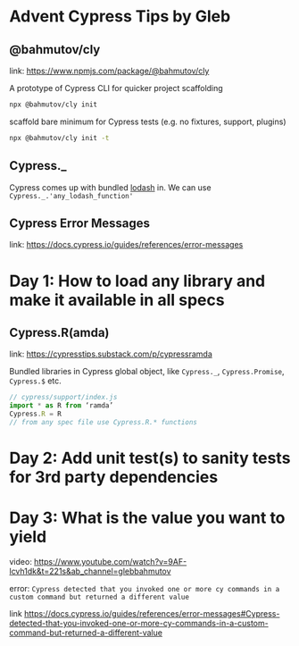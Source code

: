# Advent Cypress Tips by Gleb

## @bahmutov/cly

link: https://www.npmjs.com/package/@bahmutov/cly

A prototype of Cypress CLI for quicker project scaffolding

```zsh
npx @bahmutov/cly init
```

scaffold bare minimum for Cypress tests (e.g. no fixtures, support, plugins)

```zsh
npx @bahmutov/cly init -t
```

## Cypress._

Cypress comes up with bundled [lodash](https://lodash.com/) in. We can use `Cypress._.'any_lodash_function'`

## Cypress Error Messages

link: https://docs.cypress.io/guides/references/error-messages

# Day 1: How to load any library and make it available in all specs

## Cypress.R(amda)

link: https://cypresstips.substack.com/p/cypressramda

Bundled libraries in Cypress global object, like `Cypress._`, `Cypress.Promise`, `Cypress.$` etc.

```javascript
// cypress/support/index.js
import * as R from ‘ramda’
Cypress.R = R
// from any spec file use Cypress.R.* functions
```

# Day 2: Add unit test(s) to sanity tests for 3rd party dependencies

# Day 3: What is the value you want to yield

video: https://www.youtube.com/watch?v=9AF-lcvh1dk&t=221s&ab_channel=glebbahmutov

error: `Cypress detected that you invoked one or more cy commands in a custom command but returned a different value`

link https://docs.cypress.io/guides/references/error-messages#Cypress-detected-that-you-invoked-one-or-more-cy-commands-in-a-custom-command-but-returned-a-different-value
